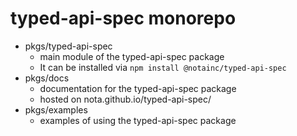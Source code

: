 # typed-api-spec monorepo

* pkgs/typed-api-spec
  * main module of the typed-api-spec package
  * It can be installed via `npm install @notainc/typed-api-spec`
* pkgs/docs
  * documentation for the typed-api-spec package
  * hosted on nota.github.io/typed-api-spec/
* pkgs/examples
  * examples of using the typed-api-spec package